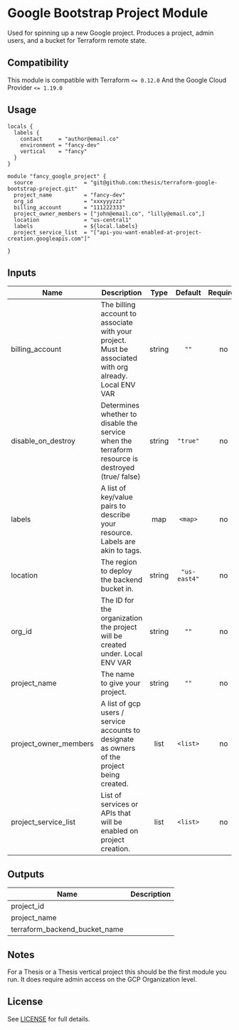 
<!-- Module Name and description are required -->
# Google Bootstrap Project Module

Used for spinning up a new Google project.  Produces a project, admin users,
and a bucket for Terraform remote state.

<!-- Compatibility section is optional -->
## Compatibility

This module is compatible with Terraform `<= 0.12.0`
And the Google Cloud Provider `<= 1.19.0`

<!-- Usage section is required -->
## Usage

<!-- NOTE: Examples should go into an `/examples` directory, with a link here
along the following lines:

There are multiple examples included in the [examples](./examples/) folder but
simple usage is as follows:

-->

```hcl
locals {
  labels {
    contact     = "author@email.co"
    environment = "fancy-dev"
    vertical    = "fancy"
  }
}

module "fancy_google_project" {
  source                = "git@github.com:thesis/terraform-google-bootstrap-project.git"
  project_name          = "fancy-dev"
  org_id                = "xxxyyyzzz"
  billing_account       = "111222333"
  project_owner_members = ["john@email.co", "lilly@email.co",]
  location              = "us-central1"
  labels                = ${local.labels}
  project_service_list  = "["api-you-want-enabled-at-project-creation.googleapis.com"]"

}
```

<!-- BEGINNING OF PRE-COMMIT-TERRAFORM DOCS HOOK -->
## Inputs

| Name | Description | Type | Default | Required |
|------|-------------|:----:|:-----:|:-----:|
| billing\_account | The billing account to associate with your project.  Must be associated with org already. Local ENV VAR | string | `""` | no |
| disable\_on\_destroy | Determines whether to disable the service when the terraform resource is destroyed (true/ false) | string | `"true"` | no |
| labels | A list of key/value pairs to describe your resource.  Labels are akin to tags. | map | `<map>` | no |
| location | The region to deploy the backend bucket in. | string | `"us-east4"` | no |
| org\_id | The ID for the organization the project will be created under. Local ENV VAR | string | `""` | no |
| project\_name | The name to give your project. | string | `""` | no |
| project\_owner\_members | A list of gcp users / service accounts to designate as owners of the project being created. | list | `<list>` | no |
| project\_service\_list | List of services or APIs that will be enabled on project creation. | list | `<list>` | no |

## Outputs

| Name | Description |
|------|-------------|
| project\_id |  |
| project\_name |  |
| terraform\_backend\_bucket\_name |  |

<!-- END OF PRE-COMMIT-TERRAFORM DOCS HOOK -->

<!-- Notes section is optional -->
## Notes

For a Thesis or a Thesis vertical project this should be the first module you run.
It does require admin access on the GCP Organization level.

<!-- License is required -->
## License

See [LICENSE](./LICENSE) for full details.
